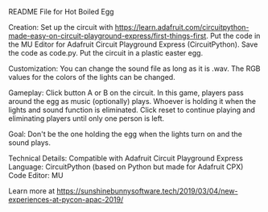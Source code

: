 README File for Hot Boiled Egg

Creation:
Set up the circuit with https://learn.adafruit.com/circuitpython-made-easy-on-circuit-playground-express/first-things-first.
Put the code in the MU Editor for Adafruit Circuit Playground Express (CircuitPython).
Save the code as code.py.
Put the circuit in a plastic easter egg.

Customization:
You can change the sound file as long as it is .wav.
The RGB values for the colors of the lights can be changed.

Gameplay:
Click button A or B on the circuit.
In this game, players pass around the egg as music (optionally) plays.
Whoever is holding it when the lights and sound function is eliminated.
Click reset to continue playing and eliminating players until only one person is left.

Goal:
Don't be the one holding the egg when the lights turn on and the sound plays.

Technical Details:
Compatible with Adafruit Circuit Playground Express
Language: CircuitPython (based on Python but made for Adafruit CPX)
Code Editor: MU

Learn more at https://sunshinebunnysoftware.tech/2019/03/04/new-experiences-at-pycon-apac-2019/
